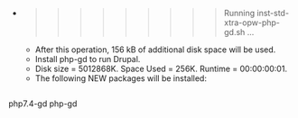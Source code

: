 * >>>>>>>>> Running inst-std-xtra-opw-php-gd.sh ...
  * After this operation, 156 kB of additional disk space will be used.
  * Install php-gd to run Drupal.
  * Disk size = 5012868K. Space Used = 256K. Runtime = 00:00:00:01.
  * The following NEW packages will be installed:
  ```bash
php7.4-gd php-gd
  ```
